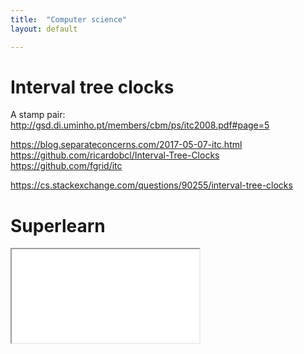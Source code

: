 ```yaml
---
title:  "Computer science"
layout: default

---
```


# Interval tree clocks

A stamp pair: <http://gsd.di.uminho.pt/members/cbm/ps/itc2008.pdf#page=5>

<https://blog.separateconcerns.com/2017-05-07-itc.html>
<https://github.com/ricardobcl/Interval-Tree-Clocks>
<https://github.com/fgrid/itc>

<https://cs.stackexchange.com/questions/90255/interval-tree-clocks>

# Superlearn

<iframe class="autoresize nodisplay superlearn-iframe" src="{{ site.superlearn_url }}/ht/asdf2?deckname=computer science">
    <p>Your browser does not support iframes.</p>
</iframe>
